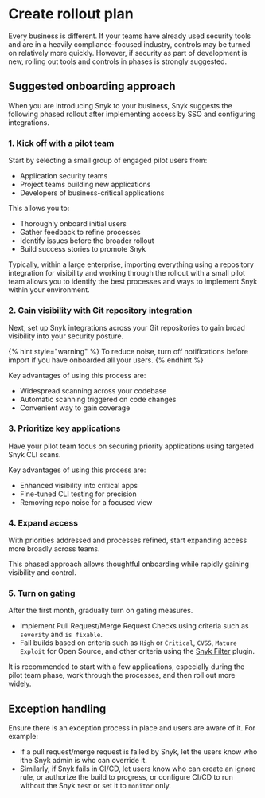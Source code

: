 # Create rollout plan

Every business is different. If your teams have already used security tools and are in a heavily compliance-focused industry, controls may be turned on relatively more quickly. However, if security as part of development is new, rolling out tools and controls in phases is strongly suggested.

## Suggested onboarding approach

When you are introducing Snyk to your business, Snyk suggests the following phased rollout after implementing access by SSO and configuring integrations.

### 1. Kick off with a pilot team

Start by selecting a small group of engaged pilot users from:

* Application security teams
* Project teams building new applications
* Developers of business-critical applications

This allows you to:

* Thoroughly onboard initial users
* Gather feedback to refine processes
* Identify issues before the broader rollout
* Build success stories to promote Snyk

Typically, within a large enterprise, importing everything using a repository integration for visibility and working through the rollout with a small pilot team allows you to identify the best processes and ways to implement Snyk within your environment.

### 2. Gain visibility with Git repository integration

Next, set up Snyk integrations across your Git repositories to gain broad visibility into your security posture.&#x20;

{% hint style="warning" %}
To reduce noise, turn off notifications before import if you have onboarded all your users.
{% endhint %}

Key advantages of using this process are:

* Widespread scanning across your codebase
* Automatic scanning triggered on code changes
* Convenient way to gain coverage

### 3. Prioritize key applications

Have your pilot team focus on securing priority applications using targeted Snyk CLI scans.

Key advantages of using this process are:

* Enhanced visibility into critical apps
* Fine-tuned CLI testing for precision
* Removing repo noise for a focused view

### 4. Expand access

With priorities addressed and processes refined, start expanding access more broadly across teams.

This phased approach allows thoughtful onboarding while rapidly gaining visibility and control.

### 5. Turn on gating

After the first month, gradually turn on gating measures.

* Implement Pull Request/Merge Request Checks using criteria such as `severity` and `is fixable`.
* Fail builds based on criteria such as `High` or `Critical`, `CVSS`, `Mature Exploit` for Open Source, and other criteria using the [Snyk Filter](https://github.com/snyk-labs/snyk-filter) plugin.

It is recommended to start with a few applications, especially during the pilot team phase, work through the processes, and then roll out more widely.

## Exception handling

Ensure there is an exception process in place and users are aware of it. For example:

* If a pull request/merge request is failed by Snyk, let the users know who ithe Snyk admin is who can override it.&#x20;
* Similarly, if Snyk fails in CI/CD, let users know who can create an ignore rule, or authorize the build to progress, or configure CI/CD to run without the Snyk `test` or set it to `monitor` only.

